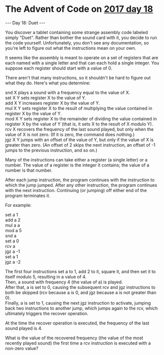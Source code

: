 # The Advent of Code on [2017 day 18](https://adventofcode.com/2017/day/18)

--- Day 18: Duet ---

You discover a tablet containing some strange assembly code labeled simply "Duet". Rather than bother the sound card with it, you decide to run the code yourself. Unfortunately, you don't see any documentation, so you're left to figure out what the instructions mean on your own.

It seems like the assembly is meant to operate on a set of registers that are each named with a single letter and that can each hold a single integer. You suppose each register should start with a value of 0.

There aren't that many instructions, so it shouldn't be hard to figure out what they do.  Here's what you determine:

snd X plays a sound with a frequency equal to the value of X.\
set X Y sets register X to the value of Y.\
add X Y increases register X by the value of Y.\
mul X Y sets register X to the result of multiplying the value contained in register X by the value of Y.\
mod X Y sets register X to the remainder of dividing the value contained in register X by the value of Y (that is, it sets X to the result of X modulo Y).\
rcv X recovers the frequency of the last sound played, but only when the value of X is not zero. (If it is zero, the command does nothing.)\
jgz X Y jumps with an offset of the value of Y, but only if the value of X is greater than zero. (An offset of 2 skips the next instruction, an offset of -1 jumps to the previous instruction, and so on.)

Many of the instructions can take either a register (a single letter) or a number. The value of a register is the integer it contains; the value of a number is that number.

After each jump instruction, the program continues with the instruction to which the jump jumped. After any other instruction, the program continues with the next instruction. Continuing (or jumping) off either end of the program terminates it.

For example:

set a 1\
add a 2\
mul a a\
mod a 5\
snd a\
set a 0\
rcv a\
jgz a -1\
set a 1\
jgz a -2

The first four instructions set a to 1, add 2 to it, square it, and then set it to itself modulo 5, resulting in a value of 4.\
Then, a sound with frequency 4 (the value of a) is played.\
After that, a is set to 0, causing the subsequent rcv and jgz instructions to both be skipped (rcv because a is 0, and jgz because a is not greater than 0).\
Finally, a is set to 1, causing the next jgz instruction to activate, jumping back two instructions to another jump, which jumps again to the rcv, which ultimately triggers the recover operation.

At the time the recover operation is executed, the frequency of the last sound played is 4.

What is the value of the recovered frequency (the value of the most recently played sound) the first time a rcv instruction is executed with a non-zero value?